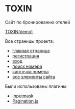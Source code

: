 # TOXIN
Сайт по бронированию отелей

[TOXIN(demo)](https://karbik-creator.github.io/TOXIN/)

Все страницы проекта:
- [главная страница](https://karbik-creator.github.io/TOXIN/index.html)
- [регистрация](https://karbik-creator.github.io/TOXIN/registration.html)
- [вход](https://karbik-creator.github.io/TOXIN/sign-in.html)
- [поиск номера](https://karbik-creator.github.io/TOXIN/search-room.html?)
- [карточка номера](https://karbik-creator.github.io/TOXIN/room-details.html)
- [все элементы сайта](https://karbik-creator.github.io/TOXIN/formElements.html)

Были использованы плагины:
  - [Inputmask](https://www.npmjs.com/package/inputmask)
  - [Pagination.js](https://pagination.js.org/index.html)
